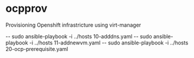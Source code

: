 # ocpprov
Provisioning Openshift infrastricture using virt-manager

-- sudo ansible-playbook -i ../hosts 10-adddns.yaml
-- sudo ansible-playbook -i ../hosts 11-addnewvm.yaml 
-- sudo ansible-playbook -i ../hosts 20-ocp-prerequisite.yaml

